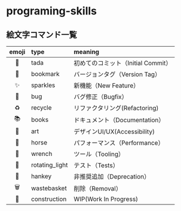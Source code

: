 # programing-skills

## 絵文字コマンド一覧

|emoji|type|meaning|
|:--:|:--|:--|
|:tada:|tada|初めてのコミット（Initial Commit）|
|:bookmark:|bookmark|バージョンタグ（Version Tag）|
|:sparkles:|sparkles|新機能（New Feature）|
|:bug:|bug|バグ修正（Bugfix）|
|:recycle:|recycle|リファクタリング(Refactoring)|
|:books:|books|ドキュメント（Documentation）|
|:art:|art|デザインUI/UX(Accessibility)|
|:horse:|horse|パフォーマンス（Performance）|
|:wrench:|wrench|ツール（Tooling）|
|:rotating_light:|rotating_light|テスト（Tests）|
|:hankey:|hankey|非推奨追加（Deprecation）|
|:wastebasket:|wastebasket|削除（Removal）|
|:construction:|construction|WIP(Work In Progress)|
